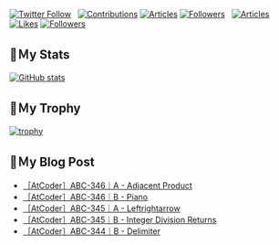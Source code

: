 [![Twitter Follow](https://img.shields.io/twitter/follow/hyperdb?label=twitter&logo=twitter&style=plastic)](https://twitter.com/hyperdb)
&nbsp;
[![Contributions](https://badgen.org/img/qiita/hyperdb/contributions?style=plastic)](https://qiita.com/hyperdb)
[![Articles](https://badgen.org/img/qiita/hyperdb/articles?style=plastic)](https://qiita.com/hyperdb)
[![Followers](https://badgen.org/img/qiita/hyperdb/followers?style=plastic)](https://qiita.com/hyperdb)
&nbsp;
[![Articles](https://badgen.org/img/zenn/hyperdb/articles)](https://zenn.dev/hyperdb)
[![Likes](https://badgen.org/img/zenn/hyperdb/likes?style=plastic)](https://zenn.dev/hyperdb)
[![Followers](https://badgen.org/img/zenn/hyperdb/followers?style=plastic)](https://zenn.dev/hyperdb)

## 🔖Ｍy Stats

[![GitHub stats](https://github-readme-stats-eight-theta.vercel.app/api?username=hyperdb&theme=radical&count_private=true&show_icons=true)](https://github.com/anuraghazra/github-readme-stats)

## 🔖Ｍy Trophy

[![trophy](https://github-profile-trophy.vercel.app/?username=hyperdb&theme=onedark)](https://github.com/ryo-ma/github-profile-trophy)

## 🔖Ｍy Blog Post

<!-- BLOG-POST-LIST:START -->
- [［AtCoder］ABC-346｜A - Adjacent Product](https://zenn.dev/hyperdb/articles/889420a5e6a01f)
- [［AtCoder］ABC-346｜B - Piano](https://zenn.dev/hyperdb/articles/77f50abca2fad5)
- [［AtCoder］ABC-345｜A - Leftrightarrow](https://zenn.dev/hyperdb/articles/7164e63bbeb778)
- [［AtCoder］ABC-345｜B - Integer Division Returns](https://zenn.dev/hyperdb/articles/2daf7b53028c84)
- [［AtCoder］ABC-344｜B - Delimiter](https://zenn.dev/hyperdb/articles/e8d91d92ae776f)
<!-- BLOG-POST-LIST:END -->
